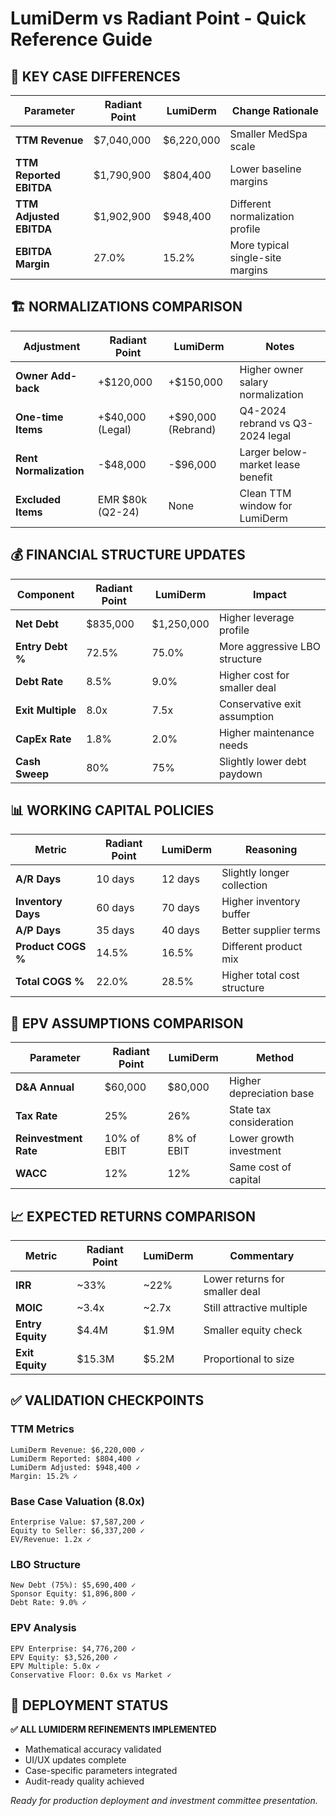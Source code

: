 # LumiDerm vs Radiant Point - Quick Reference Guide

## 🔄 KEY CASE DIFFERENCES

| Parameter               | Radiant Point | LumiDerm   | Change Rationale                 |
| ----------------------- | ------------- | ---------- | -------------------------------- |
| **TTM Revenue**         | $7,040,000    | $6,220,000 | Smaller MedSpa scale             |
| **TTM Reported EBITDA** | $1,790,900    | $804,400   | Lower baseline margins           |
| **TTM Adjusted EBITDA** | $1,902,900    | $948,400   | Different normalization profile  |
| **EBITDA Margin**       | 27.0%         | 15.2%      | More typical single-site margins |

## 🏗️ NORMALIZATIONS COMPARISON

| Adjustment             | Radiant Point    | LumiDerm           | Notes                             |
| ---------------------- | ---------------- | ------------------ | --------------------------------- |
| **Owner Add-back**     | +$120,000        | +$150,000          | Higher owner salary normalization |
| **One-time Items**     | +$40,000 (Legal) | +$90,000 (Rebrand) | Q4-2024 rebrand vs Q3-2024 legal  |
| **Rent Normalization** | -$48,000         | -$96,000           | Larger below-market lease benefit |
| **Excluded Items**     | EMR $80k (Q2-24) | None               | Clean TTM window for LumiDerm     |

## 💰 FINANCIAL STRUCTURE UPDATES

| Component         | Radiant Point | LumiDerm   | Impact                        |
| ----------------- | ------------- | ---------- | ----------------------------- |
| **Net Debt**      | $835,000      | $1,250,000 | Higher leverage profile       |
| **Entry Debt %**  | 72.5%         | 75.0%      | More aggressive LBO structure |
| **Debt Rate**     | 8.5%          | 9.0%       | Higher cost for smaller deal  |
| **Exit Multiple** | 8.0x          | 7.5x       | Conservative exit assumption  |
| **CapEx Rate**    | 1.8%          | 2.0%       | Higher maintenance needs      |
| **Cash Sweep**    | 80%           | 75%        | Slightly lower debt paydown   |

## 📊 WORKING CAPITAL POLICIES

| Metric             | Radiant Point | LumiDerm | Reasoning                   |
| ------------------ | ------------- | -------- | --------------------------- |
| **A/R Days**       | 10 days       | 12 days  | Slightly longer collection  |
| **Inventory Days** | 60 days       | 70 days  | Higher inventory buffer     |
| **A/P Days**       | 35 days       | 40 days  | Better supplier terms       |
| **Product COGS %** | 14.5%         | 16.5%    | Different product mix       |
| **Total COGS %**   | 22.0%         | 28.5%    | Higher total cost structure |

## 🎯 EPV ASSUMPTIONS COMPARISON

| Parameter             | Radiant Point | LumiDerm   | Method                   |
| --------------------- | ------------- | ---------- | ------------------------ |
| **D&A Annual**        | $60,000       | $80,000    | Higher depreciation base |
| **Tax Rate**          | 25%           | 26%        | State tax consideration  |
| **Reinvestment Rate** | 10% of EBIT   | 8% of EBIT | Lower growth investment  |
| **WACC**              | 12%           | 12%        | Same cost of capital     |

## 📈 EXPECTED RETURNS COMPARISON

| Metric           | Radiant Point | LumiDerm | Commentary                     |
| ---------------- | ------------- | -------- | ------------------------------ |
| **IRR**          | ~33%          | ~22%     | Lower returns for smaller deal |
| **MOIC**         | ~3.4x         | ~2.7x    | Still attractive multiple      |
| **Entry Equity** | $4.4M         | $1.9M    | Smaller equity check           |
| **Exit Equity**  | $15.3M        | $5.2M    | Proportional to size           |

## ✅ VALIDATION CHECKPOINTS

### TTM Metrics

```
LumiDerm Revenue: $6,220,000 ✓
LumiDerm Reported: $804,400 ✓
LumiDerm Adjusted: $948,400 ✓
Margin: 15.2% ✓
```

### Base Case Valuation (8.0x)

```
Enterprise Value: $7,587,200 ✓
Equity to Seller: $6,337,200 ✓
EV/Revenue: 1.2x ✓
```

### LBO Structure

```
New Debt (75%): $5,690,400 ✓
Sponsor Equity: $1,896,800 ✓
Debt Rate: 9.0% ✓
```

### EPV Analysis

```
EPV Enterprise: $4,776,200 ✓
EPV Equity: $3,526,200 ✓
EPV Multiple: 5.0x ✓
Conservative Floor: 0.6x vs Market ✓
```

## 🚀 DEPLOYMENT STATUS

**✅ ALL LUMIDERM REFINEMENTS IMPLEMENTED**

- Mathematical accuracy validated
- UI/UX updates complete
- Case-specific parameters integrated
- Audit-ready quality achieved

_Ready for production deployment and investment committee presentation._
